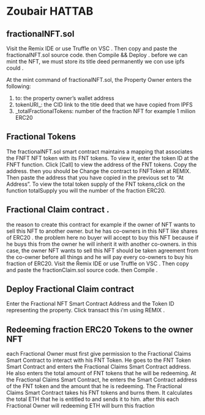 # Zoubair HATTAB  

## fractionalNFT.sol
Visit the Remix IDE or use Truffle on VSC . Then copy and paste the fractionalNFT.sol source code. then Compile  && Deploy .
before we can mint the NFT, we must store its title deed permanently we con use ipfs could .

At the mint command of fractionalNFT.sol, the Property Owner enters the following:
1. to: the property owner’s wallet address
2. tokenURI_: the CID link to the title deed that we have copied from IPFS
3. _totalFractionalTokens: number of the fraction NFT for example 1 milion ERC20 

## Fractional Tokens
The fractionalNFT.sol smart contract maintains a mapping that associates the FNFT NFT token with its FNT tokens. To view it, 
enter the token ID at the FNFT function. Click [Call] to view the address of the FNT tokens.
Copy the address.
then you should be   Change the contract to FNFToken at REMIX. Then paste the address that you have copied in the previous set to “At Address”.
To view the total token supply of the FNT tokens,click on the function  totalSupply you will the number of the fraction ERC20.
##   Fractional Claim contract .
the reason to create this contract for example if the owner of NFT wants to sell this NFT to another owner.
but he has co-owners in this NFT  like shares of ERC20 . the problem here no buyer will accept to buy this NFT  because if he buys this from the owner he will inherit it with another co-owners.
in this case, the owner NFT wants to sell this NFT should be taken agreement from the co-owner before all things and he will pay every co-owners to buy his fraction of ERC20.
Visit the Remix IDE or use Truffle on VSC . Then copy and paste the fractionClaim.sol source code. then Compile  .
## Deploy Fractional Claim contract

Enter the Fractional NFT Smart Contract Address and the Token ID representing the property. Click transact this i'm using REMIX .

## Redeeming fraction ERC20 Tokens to the owner NFT

each Fractional Owner must first give permission to the Fractional Claims Smart Contract to interact with his FNT Token.
He goes to the FNT Token Smart Contract and enters the Fractional Claims Smart Contract address. He also enters the total amount of FNT tokens that he will be redeeming.
At the Fractional Claims Smart Contract, he enters the Smart Contract address of the FNT token and the amount that he is redeeming.
The Fractional Claims Smart Contract takes his FNT tokens and burns them. It calculates the total ETH that he is entitled to and sends it to him.
after this each Fractional Owner will redeeming ETH will burn this fraction 

